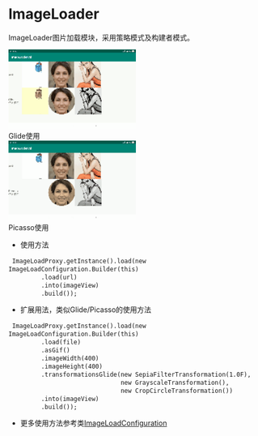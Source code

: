# ImageLoader
ImageLoader图片加载模块，采用策略模式及构建者模式。

<img src="/glide_screen.gif" width="50%"><img/><br/>
Glide使用</br>
<img src="/picasso_screen.gif" width="50%"><img/><br/>
Picasso使用</br>

* 使用方法
```
 ImageLoadProxy.getInstance().load(new ImageLoadConfiguration.Builder(this)
         .load(url)
         .into(imageView)
         .build());
```
* 扩展用法，类似Glide/Picasso的使用方法
```
 ImageLoadProxy.getInstance().load(new ImageLoadConfiguration.Builder(this)
         .load(file)
         .asGif()
         .imageWidth(400)
         .imageHeight(400)
         .transformationsGlide(new SepiaFilterTransformation(1.0F),
                               new GrayscaleTransformation(),
                               new CropCircleTransformation())
         .into(imageView)
         .build());
```
* 更多使用方法参考类[ImageLoadConfiguration](/library/src/main/java/com/senon/library/ImageLoadConfiguration.java)
